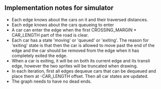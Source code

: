 ## Implementation notes for simulator
* Each edge knows about the cars on it and their traversed distances.
* Each edge knows about the cars queueing to enter
* A car can enter the edge when the first CROSSING_MARGIN * CAR_LENGTH part of the road is clear.
* Each car has a state 'moving' or 'queued' or 'exiting'. The reason for 'exiting' state is that then the car is allowed to move past the end of the edge and the car should be removed from the edge when it has completely exited the edge.
* When a car is exiting, it will be on both its current edge and its transit edge, however the two sprites will be truncated when drawing.
* In each iteration, first all edges dequeue cars that can be dequeued and place them at -CAR_LENGTH offset. Then all car states are updated.
* The graph needs to have no dead ends.
